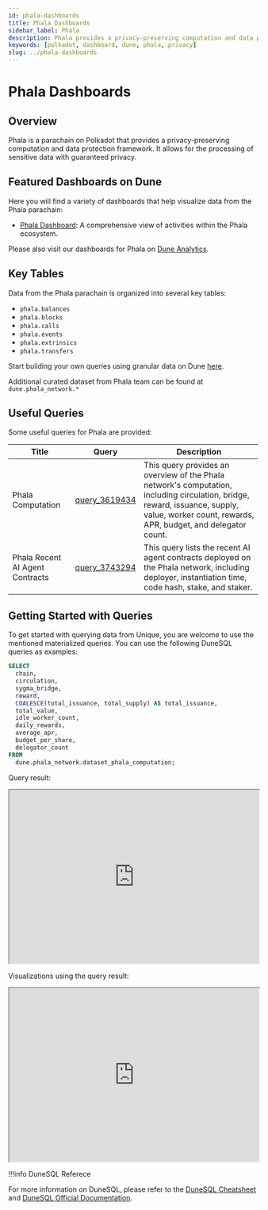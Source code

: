 ```yaml
---
id: phala-dashboards
title: Phala Dashboards
sidebar_label: Phala
description: Phala provides a privacy-preserving computation and data protection framework.
keywords: [polkadot, dashboard, dune, phala, privacy]
slug: ../phala-dashboards
---
```


# Phala Dashboards

## Overview

Phala is a parachain on Polkadot that provides a privacy-preserving computation and data protection
framework. It allows for the processing of sensitive data with guaranteed privacy.

## Featured Dashboards on Dune

Here you will find a variety of dashboards that help visualize data from the Phala parachain:

- [Phala Dashboard](https://dune.com/substrate/phala): A comprehensive view of activities within the
  Phala ecosystem.

Please also visit our dashboards for Phala on
[Dune Analytics](https://dune.com/discover/content/relevant?q=title:Phala%20author:substrate).

## Key Tables

Data from the Phala parachain is organized into several key tables:

- `phala.balances`
- `phala.blocks`
- `phala.calls`
- `phala.events`
- `phala.extrinsics`
- `phala.transfers`

Start building your own queries using granular data on Dune
[here](https://dune.com/queries?category=canonical&namespace=phala).

Additional curated dataset from Phala team can be found at `dune.phala_network.*`

## Useful Queries

Some useful queries for Phala are provided:

| Title                           | Query                                             | Description                                                                                                                                                                                  |
| ------------------------------- | ------------------------------------------------- | -------------------------------------------------------------------------------------------------------------------------------------------------------------------------------------------- |
| Phala Computation               | [query_3619434](https://dune.com/queries/3619434) | This query provides an overview of the Phala network's computation, including circulation, bridge, reward, issuance, supply, value, worker count, rewards, APR, budget, and delegator count. |
| Phala Recent AI Agent Contracts | [query_3743294](https://dune.com/queries/3743294) | This query lists the recent AI agent contracts deployed on the Phala network, including deployer, instantiation time, code hash, stake, and staker.                                          |

## Getting Started with Queries

To get started with querying data from Unique, you are welcome to use the mentioned materialized
queries. You can use the following DuneSQL queries as examples:

```sql title="Phala Computation" showLineNumbers
SELECT
  chain,
  circulation,
  sygma_bridge,
  reward,
  COALESCE(total_issuance, total_supply) AS total_issuance,
  total_value,
  idle_worker_count,
  daily_rewards,
  average_apr,
  budget_per_share,
  delegator_count
FROM
  dune.phala_network.dataset_phala_computation;
```

Query result:

<iframe src="https://dune.com/embeds/3619434/6098180/" height="350" width="100%"></iframe>

Visualizations using the query result:

<iframe src="https://dune.com/embeds/3619434/6098184/" height="350" width="100%"></iframe>

!!!info DuneSQL Referece

For more information on DuneSQL, please refer to the [DuneSQL Cheatsheet](../dunesql-cheatsheet.md)
and
[DuneSQL Official Documentation](https://docs.dune.com/query-engine/Functions-and-operators/index).


